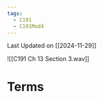 ```yaml
---
tags:
  - C191
  - C191Mod4
---
```

Last Updated on [[2024-11-29]]

![[C191 Ch 13 Section 3.wav]]

# Terms
